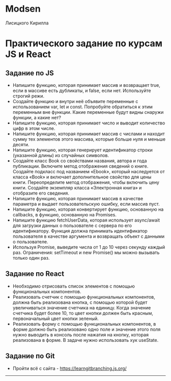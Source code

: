 # Modsen
Лисицкого Кирилла
# Практического задание по курсам JS и React

## Задание по JS

- Напишите функцию, которая принимает массив и возвращает true, если в массиве есть дубликаты, и false, если нет. Используйте строгий режи.
- Создайте функцию и внутри неё объявите переменные с использованием var, let и const. Попробуйте обратиться к этим переменным вне функции. Какие переменные будут видны снаружи  функции, а какие нет?
- Напишите функцию, которая принимает число и выводит количество цифр в этом числе.
- Напишите функцию, которая принимает массив с числами и находит сумму тех элементов этого массива, которые больше нуля и меньше десяти.
- Напишите функцию, которая генерирует идентификатор строки (указанной длины) из случайных символов.
- Создайте класс Book со свойствами названия, автора и года публикации. Включите метод отображения сведений о книге. Создайте подкласс под названием «Ebook», который наследуется от класса «Book» и включает дополнительное свойство для цены книги. Переопределите метод отображения, чтобы включить цену книги. Создайте экземпляр класса «Электронная книга» и отобразите его сведения.
- Напишите функцию, которая принимает массив в качестве параметра и выдает пользовательскую ошибку, если массив пуст.
- Напишите функцию, которая конвертирует функцию, основанную на callbacks, в функцию, основанную на Promises.
- Напишите функцию fetchUserData, которая использует async/await для загрузки данных о пользователе с сервера по его идентификатору. Функция должна принимать идентификатор пользователя в качестве аргумента и возвращать объект с данными о пользователе.
- Используя Promise, выведите числа от 1 до 10 через секунду каждый раз. Ограничения: setTimeout и new Promise() мы можно вызывать только один раз.

## Задание по React
- Необходимо отрисовать список элементов с помощью функциональных компонентов.
- Реализовать счетчик с помощью функциональных компонентов, должна быть реализована кнопка, с помощью которой будет увеличиваться значение счетчика на единицу. Когда значение счетчика будет более 10, то цвет кнопки должен быть красным, первоначальный цвет кнопки зеленый.
- Реализовать форму c помощью функциональных компонентов, в форме должно быть реализовано одно поле и значение этого поля нужно выводить в консоль после нажатия на кнопку, которая реализована в форме. В задаче нужно использовать хук useState.

## Задание по Git

- Пройти всё с сайта - https://learngitbranching.js.org/
---
